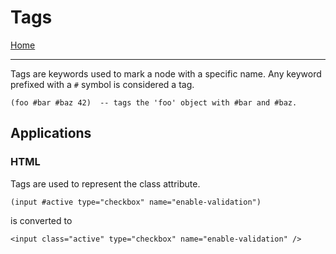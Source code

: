 # Tags

[Home](../README.md)

---

Tags are keywords used to mark a node with a specific name. Any keyword prefixed with a `#` symbol is considered a tag.

```
(foo #bar #baz 42)  -- tags the 'foo' object with #bar and #baz.
```

## Applications

### HTML

Tags are used to represent the class attribute.

```
(input #active type="checkbox" name="enable-validation")
```
is converted to
```
<input class="active" type="checkbox" name="enable-validation" />
```
